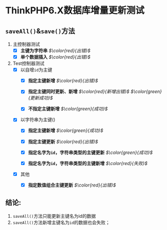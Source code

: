 # ThinkPHP6.X数据库增量更新测试
## `saveAll()`&`save()`方法
1. 主控制器测试
    - [x] **主键为字符串** *$\color{red}{出错}$*
    - [x] **单个数据插入** *$\color{red}{出错}$*
2. Test控制器测试
    - [x] 以自增`id`为主键
        - [x] **指定主键新增** *$\color{red}{出错}$*
        - [x] **指定主键同时更新、新增** *$\color{red}{新增出错}$* *$\color{green}{更新成功}$* 
        - [x] **不指定主键新增** *$\color{green}{成功}$*


    
    - [x] 以字符串为主键()
        - [x] **指定主键新增** *$\color{green}{成功}$*
        - [x] **指定主键更新** *$\color{red}{出错}$*
        - [x] **指定名字为`id`，字符串类型的主键更新** *$\color{green}{成功}$*
        - [x] **指定名字为`id`，字符串类型的主键新增** *$\color{red}{失败}$*


    - [x] 其他
        - [x] **指定数值组合主键更新** *$\color{red}{出错}$*

    
## 结论:
1. `saveAll()`方法只能更新主键名为id的数据
2. `saveAll()`方法新增主键名为`id`的数据也会失败；




